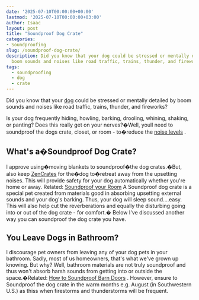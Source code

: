 ```yaml
---
date: '2025-07-10T00:00:00+00:00'
lastmod: '2025-07-10T00:00:00+03:00'
author: Isaac
layout: post
title: "Soundproof Dog Crate"
categories:
- Soundproofing
slug: /soundproof-dog-crate/
description: Did you know that your dog could be stressed or mentally detailed by
  boom sounds and noises like road traffic, trains, thunder, and fireworks?
tags: 
  - soundproofing
  - dog
  - crate
---
```

Did you know that your [dog](/posts/best-dog-backpack-carrier-for-hiking/) could be stressed or mentally detailed by boom sounds and noises like road traffic, trains, thunder, and fireworks?

Is your dog frequently hiding, howling, barking, drooling, whining, shaking, or panting?
Does this really get on your nerves?�Well, youll need to soundproof the dogs crate, closet, or room - to�reduce the
[noise levels](https://ehs.yale.edu/sites/default/files/files/decibel-level-chart.pdf)
.
## What's a�Soundproof Dog Crate?
I approve using�moving blankets to soundproof�the dog crates.�But, also keep
[ZenCrates](https://www.amazon.com/dp/B077GZ5Z8H/?tag=p-policy-20)
for the�dog to�retreat away from the upsetting noises.
This will provide safety for your dog automatically whether you're home or away. Related:
[Soundproof your Room](https://pestpolicy.com/how-to-soundproof-a-room-cheaply/)
A Soundproof dog crate is a special pet created from materials good in absorbing upsetting external sounds and your dog's barking. Thus, your dog will sleep sound....easy.
This will also help cut the reverberations and equally the disturbing going into or out of the dog crate - for comfort.� Below I've discussed another way you can soundproof the dog crate you have.
## You Leave Dogs in Bathroom?
I discourage pet owners from leaving any of your dog pets in your bathroom. Sadly, most of us homeowners, that's what we've grown up knowing.
But why? Well, bathroom materials are not truly soundproof and thus won't absorb harsh sounds from getting into or outside the space.�Related:
[How to Soundproof Barn Doors](https://pestpolicy.com/soundproof-barn-doors/)
.
However, ensure to Soundproof the dog crate in the warm months e.g. August (in Southwestern U.S.) as thiss when firestorms and thunderstorms will be frequent.
